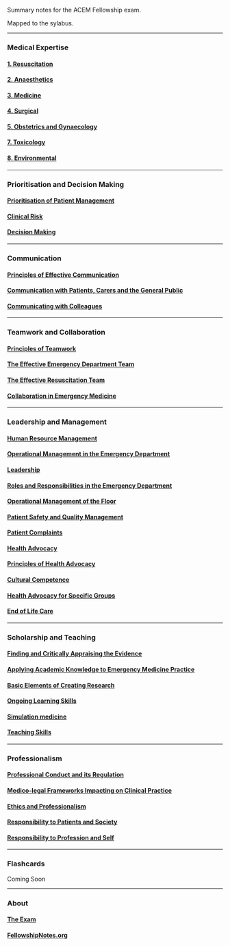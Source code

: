 
Summary notes for the ACEM Fellowship exam. 

Mapped to the sylabus. 

----

### Medical Expertise

#### [1. Resuscitation](https://fellowshipnotes.org/Resuscitation)
#### [2. Anaesthetics](https://fellowshipnotes.org/Anaethetics)
#### [3. Medicine](https://fellowshipnotes.org/Medicine)
#### [4. Surgical](https://fellowshipnotes.org/Surgery) 
#### [5. Obstetrics and Gynaecology](https://fellowshipnotes.org/Obstetrics_and_Gynaecology)
#### [7. Toxicology](https://fellowshipnotes.org/Toxicology)
#### [8. Environmental](https://fellowshipnotes.org/Environmental)

----

### Prioritisation and Decision Making

#### [Prioritisation of Patient Management]()
#### [Clinical Risk]() 
#### [Decision Making]()

----

### Communication

#### [Principles of Effective Communication]()
#### [Communication with Patients, Carers and the General Public]()
#### [Communicating with Colleagues]()

----

### Teamwork and Collaboration

#### [Principles of Teamwork]()
#### [The Effective Emergency Department Team]()
#### [The Effective Resuscitation Team]()
#### [Collaboration in Emergency Medicine]()

----

### Leadership and Management

#### [Human Resource Management]()
#### [Operational Management in the Emergency Department]()
#### [Leadership]()
#### [Roles and Responsibilities in the Emergency Department]()
#### [Operational Management of the Floor]()
#### [Patient Safety and Quality Management]()
#### [Patient Complaints]()
#### [Health Advocacy]()
#### [Principles of Health Advocacy]() 
#### [Cultural Competence]()
#### [Health Advocacy for Specific Groups]()
#### [End of Life Care]()

----

### Scholarship and Teaching

#### [Finding and Critically Appraising the Evidence]() 
#### [Applying Academic Knowledge to Emergency Medicine Practice]()
#### [Basic Elements of Creating Research]()
#### [Ongoing Learning Skills]()
#### [Simulation medicine]()
#### [Teaching Skills]()

----

### Professionalism

#### [Professional Conduct and its Regulation]()
#### [Medico-legal Frameworks Impacting on Clinical Practice]()
#### [Ethics and Professionalism]() 
#### [Responsibility to Patients and Society]() 
#### [Responsibility to Profession and Self]()
----

### Flashcards

Coming Soon

----

### About

#### [The Exam]()

#### [FellowshipNotes.org](https://fellowshipnotes.org/about)
